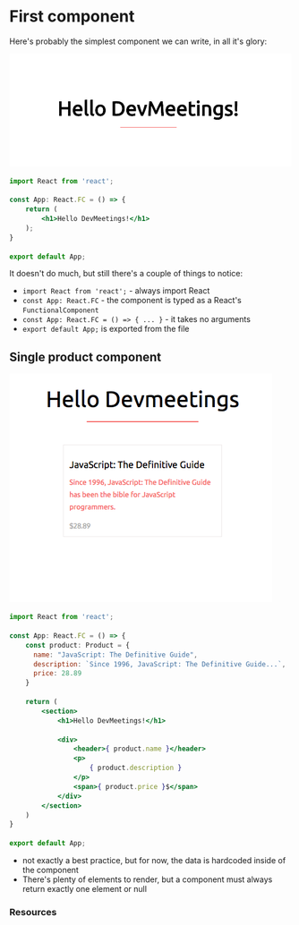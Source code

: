 # First component

Here's probably the simplest component we can write, in all it's glory:

![first component](../.gitbook/assets/first_component.png)

```jsx
import React from 'react';

const App: React.FC = () => {
    return (
        <h1>Hello DevMeetings!</h1>
    );
}

export default App;
```

It doesn't do much, but still there's a couple of things to notice:

* `import React from 'react';` - always import React
* `const App: React.FC` - the component is typed as a React's `FunctionalComponent`
* `const App: React.FC = () => { ... }` - it takes no arguments
* `export default App;` is exported from the file

## Single product component

![single product](../.gitbook/assets/single_product.png)

```jsx
import React from 'react';

const App: React.FC = () => {
    const product: Product = {
      name: "JavaScript: The Definitive Guide",
      description: `Since 1996, JavaScript: The Definitive Guide...`,
      price: 28.89
    }

    return (
        <section>
            <h1>Hello DevMeetings!</h1>

            <div>
                <header>{ product.name }</header>
                <p>
                    { product.description }
                </p>
                <span>{ product.price }$</span>
            </div>
        </section>
    )
}

export default App;
```

* not exactly a best practice, but for now, the data is hardcoded inside of the component
* There's plenty of elements to render, but a component must always return exactly one element or null

### Resources

